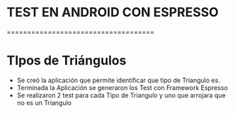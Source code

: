 
# TEST EN ANDROID CON ESPRESSO
====================================
# TIpos de Triángulos

- Se creó la aplicación que permite identificar que tipo de Triangulo es.
- Terminada la Aplicación se generaron los Test con Framework Espresso
- Se realizaron 2 test para cada Tipo de Triangulo y uno que arrojara que no es un Triangulo
   
 
